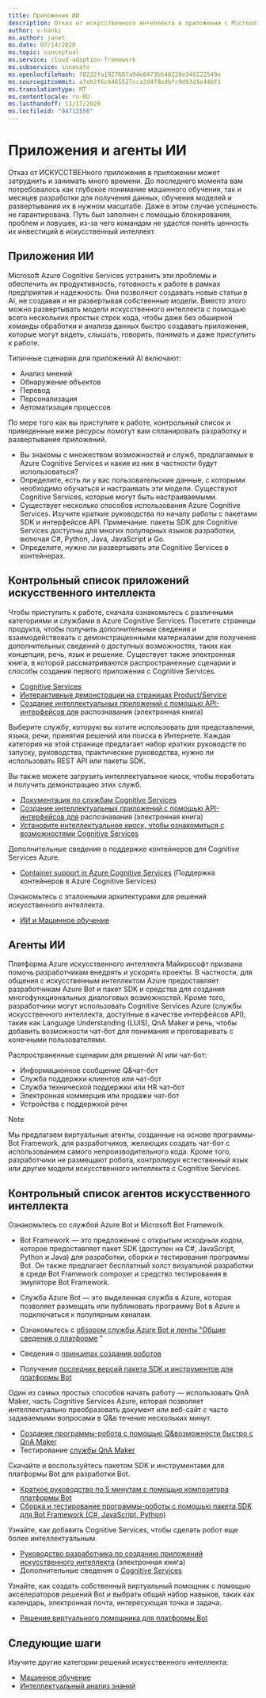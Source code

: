```yaml
---
title: Приложения ИИ
description: Отказ от искусственного интеллекта в приложении с Microsoft Azure Cognitive Services.
author: v-hanki
ms.author: janet
ms.date: 07/14/2020
ms.topic: conceptual
ms.service: cloud-adoption-framework
ms.subservice: innovate
ms.openlocfilehash: 78232fa1927667a94e8473b540228e348122549e
ms.sourcegitcommit: a7eb2f6c4465527cca2d479edbfc9d93d1e44bf1
ms.translationtype: MT
ms.contentlocale: ru-RU
ms.lasthandoff: 11/17/2020
ms.locfileid: "94712550"
---
```

# <a name="ai-applications-and-agents"></a>Приложения и агенты ИИ

Отказ от ИСКУССТВЕНного приложения в приложении может затруднить и занимать много времени. До последнего момента вам потребовалось как глубокое понимание машинного обучения, так и месяцев разработки для получения данных, обучения моделей и развертывания их в нужном масштабе. Даже в этом случае успешность не гарантирована. Путь был заполнен с помощью блокирования, проблем и ловушек, из-за чего командам не удастся понять ценность их инвестиций в искусственный интеллект.

## <a name="ai-applications"></a>Приложения ИИ

Microsoft Azure Cognitive Services устранить эти проблемы и обеспечить их продуктивность, готовность к работе в рамках предприятия и надежность. Они позволяют создавать новые статьи в AI, не создавая и не развертывая собственные модели. Вместо этого можно развертывать модели искусственного интеллекта с помощью всего нескольких простых строк кода, чтобы даже без обширной команды обработки и анализа данных быстро создавать приложения, которые могут видеть, слышать, говорить, понимать и даже приступить к работе.

Типичные сценарии для приложений AI включают:

- Анализ мнений
- Обнаружение объектов
- Перевод
- Персонализация
- Автоматизация процессов

По мере того как вы приступите к работе, контрольный список и приведенные ниже ресурсы помогут вам спланировать разработку и развертывание приложений.

- Вы знакомы с множеством возможностей и служб, предлагаемых в Azure Cognitive Services и какие из них в частности будут использоваться?
- Определите, есть ли у вас пользовательские данные, с которыми необходимо обучаться и настраивать эти модели. Существуют Cognitive Services, которые могут быть настраиваемыми.
- Существует несколько способов использования Azure Cognitive Services. Изучите краткие руководства по началу работы с пакетами SDK и интерфейсов API. Примечание. пакеты SDK для Cognitive Services доступны для многих популярных языков разработки, включая C#, Python, Java, JavaScript и Go.
- Определите, нужно ли развертывать эти Cognitive Services в контейнерах.

## <a name="ai-applications-checklist"></a>Контрольный список приложений искусственного интеллекта

Чтобы приступить к работе, сначала ознакомьтесь с различными категориями и службами в Azure Cognitive Services. Посетите страницы продукта, чтобы получить дополнительные сведения и взаимодействовать с демонстрационными материалами для получения дополнительных сведений о доступных возможностях, таких как концепция, речь, язык и решение. Существует также электронная книга, в которой рассматриваются распространенные сценарии и способы создания первого приложения с Cognitive Services.

- [Cognitive Services](/azure/cognitive-services/welcome)
- [Интерактивные демонстрации на страницах Product/Service](https://azure.microsoft.com/services/cognitive-services/)
- [Создание интеллектуальных приложений с помощью API-интерфейсов для](https://azure.microsoft.com/resources/building-intelligent-apps-with-cognitive-apis/) распознавания (электронная книга)

Выберите службу, которую вы хотите использовать для представления, языка, речи, принятия решений или поиска в Интернете. Каждая категория на этой странице предлагает набор кратких руководств по запуску, руководства, практические руководства, нужно ли использовать REST API или пакеты SDK.

<!-- docutune:casing "Intelligent Kiosk" -->

Вы также можете загрузить интеллектуальное киоск, чтобы поработать и получить демонстрацию этих служб.

- [Документация по службам Cognitive Services](/azure/cognitive-services/)
- [Создание интеллектуальных приложений с помощью API-интерфейсов для](https://azure.microsoft.com/resources/building-intelligent-apps-with-cognitive-apis/) распознавания (электронная книга)
- [Установите интеллектуальное киоск, чтобы ознакомиться с возможностями Cognitive Services](https://github.com/Microsoft/Cognitive-Samples-IntelligentKiosk)

Дополнительные сведения о поддержке контейнеров для Cognitive Services Azure.

- [Container support in Azure Cognitive Services](/azure/cognitive-services/cognitive-services-container-support?tabs=luis) (Поддержка контейнеров в Azure Cognitive Services)

Ознакомьтесь с эталонными архитектурами для решений искусственного интеллекта.

- [ИИ и Машинное обучение](/azure/architecture/browse/#ai--machine-learning)

## <a name="ai-agents"></a>Агенты ИИ

Платформа Azure искусственного интеллекта Майкрософт призвана помочь разработчикам внедрять и ускорять проекты. В частности, для общения с искусственным интеллектом Azure предоставляет разработчикам Azure Bot и пакет SDK и средства для создания многофункциональных диалоговых возможностей. Кроме того, разработчики могут использовать Cognitive Services Azure (службы искусственного интеллекта, доступные в качестве интерфейсов API), такие как Language Understanding (LUIS), QnA Maker и речь, чтобы добавить возможности чат-бот для понимания и проговаривать с конечными пользователями.

Распространенные сценарии для решений AI или чат-бот:

- Информационное сообщение Q&чат-бот
- Служба поддержки клиентов или чат-бот
- Служба технической поддержки или HR чат-бот
- Электронная коммерция или продажи чат-бот
- Устройства с поддержкой речи

> [!NOTE]
> Мы предлагаем виртуальные агенты, созданные на основе программы-Bot Framework, для разработчиков, желающих создать чат-бот с использованием самого непроизводительного кода. Кроме того, разработчики не размещают робота, контролируя естественный язык или другие модели искусственного интеллекта с Cognitive Services.

## <a name="ai-agents-checklist"></a>Контрольный список агентов искусственного интеллекта

Ознакомьтесь со службой Azure Bot и Microsoft Bot Framework.

- Bot Framework — это предложение с открытым исходным кодом, которое предоставляет пакет SDK (доступен на C#, JavaScript, Python и Java) для разработки, сборки и тестирования программы Bot. Он также предлагает бесплатный холст визуальной разработки в среде Bot Framework composer и средство тестирования в эмуляторе Bot Framework.
- Служба Azure Bot — это выделенная служба в Azure, которая позволяет размещать или публиковать программу Bot в Azure и подключаться к популярным каналам.

- Ознакомьтесь с [обзором службы Azure Bot и ленты "Общие сведения о платформе](/azure/bot-service/bot-service-overview-introduction?view=azure-bot-service-4.0) "
- Сведения о [принципах создания роботов](/azure/bot-service/bot-service-design-principles?view=azure-bot-service-4.0)
- Получение [последних версий пакета SDK и инструментов для платформы Bot](/azure/bot-service/what-is-new?view=azure-bot-service-4.0)

Один из самых простых способов начать работу — использовать QnA Maker, часть Cognitive Services Azure, которая позволяет интеллектуально преобразовать документ или веб-сайт с часто задаваемыми вопросами в Q&в течение нескольких минут.

- [Создание программы-робота с помощью Q&возможности быстро с QnA Maker](/azure/bot-service/bot-builder-tutorial-add-qna?tabs=csharp&view=azure-bot-service-4.0)
- Тестирование [службы QnA Maker](https://www.qnamaker.ai/)

Скачайте и воспользуйтесь пакетом SDK и инструментами для платформы Bot для разработки Bot.

- [Краткое руководство по 5 минутам с помощью композитора платформы Bot](/composer/)
- [Сборка и тестирование программы-роботы с помощью пакета SDK для Bot Framework (C#, JavaScript, Python)](/azure/bot-service/dotnet/bot-builder-dotnet-sdk-quickstart?view=azure-bot-service-4.0)

Узнайте, как добавить Cognitive Services, чтобы сделать робот еще более интеллектуальным.

- [Руководство разработчика по созданию приложений искусственного интеллекта](https://www.oreilly.com/library/view/a-developers-guide/9781492080619/) (электронная книга)
- Дополнительные сведения о [Cognitive Services](/azure/cognitive-services/)

Узнайте, как создать собственный виртуальный помощник с помощью акселераторов решений Bot и выбрать общий набор навыков, таких как календарь, электронная почта, интересующая точка и задача.

- [Решение виртуального помощника для платформы Bot](https://microsoft.github.io/botframework-solutions/index)

## <a name="next-steps"></a>Следующие шаги

Изучите другие категории решений искусственного интеллекта:

- [Машинное обучение](./machine-learning.md)
- [Интеллектуальный анализ знаний](./knowledge-mining.md)

